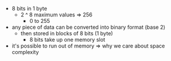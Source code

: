 - 8 bits in 1 byte
  - 2 ^ 8 maximum values => 256
    - 0 to 255
- any piece of data can be converted into binary format (base 2)
  - then stored in blocks of 8 bits (1 byte)
    - 8 bits take up one memory slot
- it's possible to run out of memory => why we care about space complexity
